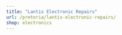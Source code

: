 ```yaml
---
title: "Lantis Electronic Repairs"
url: /pretoria/lantis-electronic-repairs/
shop: electronics
---
```

